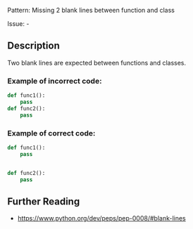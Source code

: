 Pattern: Missing 2 blank lines between function and class

Issue: -

## Description

Two blank lines are expected between functions and classes.

### Example of **incorrect** code:

```python
def func1():
    pass
def func2():
    pass
```

### Example of **correct** code:

```python
def func1():
    pass


def func2():
    pass
```

## Further Reading

* https://www.python.org/dev/peps/pep-0008/#blank-lines